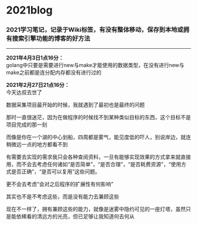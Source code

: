 # 2021blog

### 2021学习笔记，记录于Wiki标签，有没有整体移动，保存到本地或拥有搜索引擎功能的博客的好方法
***
**2021年4月3日1点16分：**  
golang中只要是需要进行new与make才能使用的数据类型，在没有进行new与make之前都是连分配内存都没有进行过的

**2021年2月27日21点16分：**  
今天达叔去世了

数据采集项目最开始的时候，我就遇到了最初也是最终的问题 

那时一直很迷茫，因为在做程序的时候找不到某种类似目标的东西，这个目标不是项目完成的那一刻  

而像是你在一个湖的中心划船，四周都是雾气，能见度低的吓人，别说岸边，就连稍微远一点的地方都看不到  

有需要去实现的需求我只会各种查阅资料，一旦有能够实现效果的方式拿来就直接用，而不会去考虑任何诸如“是否简单”，“是否合理”，“是否耗费资源”，“使用方式是否正确”，“是否可以复用”这些问题。

更不会去考虑“会对之后程序的扩展性有何影响”  

其实也不是不考虑这些，而是没有能力去兼顾这些  

现在不一样了，拥有兼顾这些的能力，就像是迷雾中隐约可见的一座灯塔，虽然只是能依稀看的清远方的光亮，但已足够让我知道何去何从

